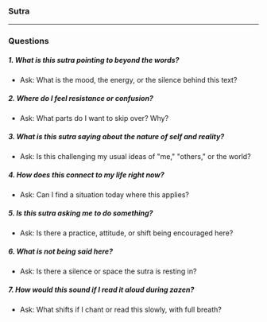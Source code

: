 ### Sutra

---
### Questions
##### 1. What is this sutra pointing to beyond the words?
- Ask: What is the mood, the energy, or the silence behind this text?

##### 2. Where do I feel resistance or confusion?
- Ask: What parts do I want to skip over? Why?

##### 3. What is this sutra saying about the nature of self and reality?
- Ask: Is this challenging my usual ideas of "me," "others," or the world?

##### 4. How does this connect to my life right now?
- Ask: Can I find a situation today where this applies?

##### 5. Is this sutra asking me to do something?
- Ask: Is there a practice, attitude, or shift being encouraged here?

##### 6. What is not being said here?
- Ask: Is there a silence or space the sutra is resting in?

##### 7. How would this sound if I read it aloud during zazen?
- Ask: What shifts if I chant or read this slowly, with full breath?

